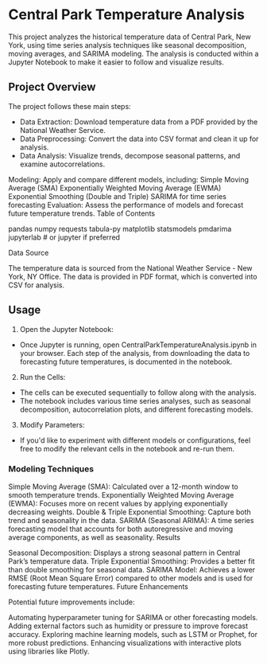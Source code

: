 # Central Park Temperature Analysis

This project analyzes the historical temperature data of Central Park, New York, using time series analysis techniques like seasonal decomposition, moving averages, and SARIMA modeling. The analysis is conducted within a Jupyter Notebook to make it easier to follow and visualize results.

## Project Overview

The project follows these main steps:

- Data Extraction: Download temperature data from a PDF provided by the National Weather Service.
- Data Preprocessing: Convert the data into CSV format and clean it up for analysis.
- Data Analysis: Visualize trends, decompose seasonal patterns, and examine autocorrelations.

Modeling: Apply and compare different models, including:
Simple Moving Average (SMA)
Exponentially Weighted Moving Average (EWMA)
Exponential Smoothing (Double and Triple)
SARIMA for time series forecasting
Evaluation: Assess the performance of models and forecast future temperature trends.
Table of Contents

pandas
numpy
requests
tabula-py
matplotlib
statsmodels
pmdarima
jupyterlab  # or jupyter if preferred

Data Source

The temperature data is sourced from the National Weather Service - New York, NY Office. The data is provided in PDF format, which is converted into CSV for analysis.

## Usage

1) Open the Jupyter Notebook:
- Once Jupyter is running, open CentralParkTemperatureAnalysis.ipynb in your browser. Each step of the analysis, from downloading the data to forecasting future temperatures, is documented in the notebook.
2) Run the Cells:
- The cells can be executed sequentially to follow along with the analysis.
- The notebook includes various time series analyses, such as seasonal decomposition, autocorrelation plots, and different forecasting models.
3) Modify Parameters:
- If you'd like to experiment with different models or configurations, feel free to modify the relevant cells in the notebook and re-run them.
 
### Modeling Techniques

Simple Moving Average (SMA): Calculated over a 12-month window to smooth temperature trends.
Exponentially Weighted Moving Average (EWMA): Focuses more on recent values by applying exponentially decreasing weights.
Double & Triple Exponential Smoothing: Capture both trend and seasonality in the data.
SARIMA (Seasonal ARIMA): A time series forecasting model that accounts for both autoregressive and moving average components, as well as seasonality.
Results

Seasonal Decomposition: Displays a strong seasonal pattern in Central Park’s temperature data.
Triple Exponential Smoothing: Provides a better fit than double smoothing for seasonal data.
SARIMA Model: Achieves a lower RMSE (Root Mean Square Error) compared to other models and is used for forecasting future temperatures.
Future Enhancements

Potential future improvements include:

Automating hyperparameter tuning for SARIMA or other forecasting models.
Adding external factors such as humidity or pressure to improve forecast accuracy.
Exploring machine learning models, such as LSTM or Prophet, for more robust predictions.
Enhancing visualizations with interactive plots using libraries like Plotly.
